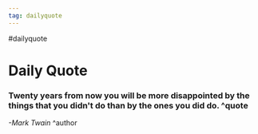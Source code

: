 ```yaml
---
tag: dailyquote
---
```


#dailyquote

# Daily Quote

### Twenty years from now you will be more disappointed by the things that you didn't do than by the ones you did do. ^quote
*-Mark Twain* ^author
